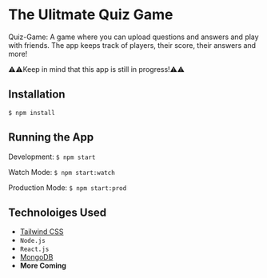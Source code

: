 # The Ulitmate Quiz Game

Quiz-Game: A game where you can upload questions and answers and play with friends. The app keeps track of players, their score, their answers and more! 

⚠️⚠️Keep in mind that this app is still in progress!⚠️⚠️


## Installation 
`$ npm install`

## Running the App
Development:
`$ npm start`

Watch Mode:
`$ npm start:watch`

Production Mode:
`$ npm start:prod`

## Technoloiges Used

* [Tailwind CSS](https://tailwindcss.com/)
* `Node.js`
* `React.js`
* [MongoDB](https://mongodb.com/)
* **More Coming** 
